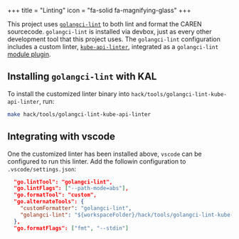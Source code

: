 +++
title = "Linting"
icon = "fa-solid fa-magnifying-glass"
+++

This project uses [`golangci-lint`][golangci-lint] to both lint and format the CAREN sourcecode. `golangci-lint` is
installed via devbox, just as every other development tool that this project uses. The `golangci-lint` configuration
includes a custom linter, [`kube-api-linter`][kube-api-linter], integrated as a `golangci-lint` [module plugin].

## Installing `golangci-lint` with KAL

To install the customized linter binary into `hack/tools/golangci-lint-kube-api-linter`, run:

```bash
make hack/tools/golangci-lint-kube-api-linter
```

## Integrating with vscode

One the customized linter has been installed above, `vscode` can be configured to run this linter. Add the followin
configuration to `.vscode/settings.json`:

```json
  "go.lintTool": "golangci-lint",
  "go.lintFlags": ["--path-mode=abs"],
  "go.formatTool": "custom",
  "go.alternateTools": {
    "customFormatter": "golangci-lint",
    "golangci-lint": "${workspaceFolder}/hack/tools/golangci-lint-kube-api-linter"
  },
  "go.formatFlags": ["fmt", "--stdin"]
```

[golangci-lint]: https://golangci-lint.run/
[kube-api-linter]: https://github.com/kubernetes-sigs/kube-api-linter/
[module plugin]: https://golangci-lint.run/plugins/module-plugins/
